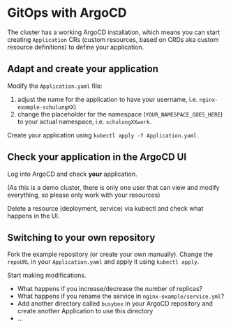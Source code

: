# GitOps with ArgoCD

The cluster has a working ArgoCD installation, which means you can start
creating `Application` CRs (custom resources, based on CRDs aka custom resource
definitions) to define your application.

## Adapt and create your application

Modify the `Application.yaml` file:

1. adjust the name for the application to have your username, i.e.
   `nginx-example-schulungXX`)
1. change the placeholder for the namespace (`YOUR_NAMESPACE_GOES_HERE`) to your
   actual namespace, i.e. `schulungXXwork`.

Create your application using `kubectl apply -f Application.yaml`.

## Check your application in the ArgoCD UI

Log into ArgoCD and check **your** application.

(As this is a demo cluster, there is only one user that can view and modify
everything, so please only work with your resources)

Delete a resource (deployment, service) via kubectl and check what happens in
the UI.

## Switching to your own repository

Fork the example repository (or create your own manually). Change the `repoURL`
in your `Application.yaml` and apply it using `kubectl apply`.

Start making modifications.

* What happens if you increase/decrease the number of replicas?
* What happens if you rename the service in `nginx-example/service.yml`?
* Add another directory called `busybox` in your ArgoCD repository and create
  another Application to use this directory
* ...
